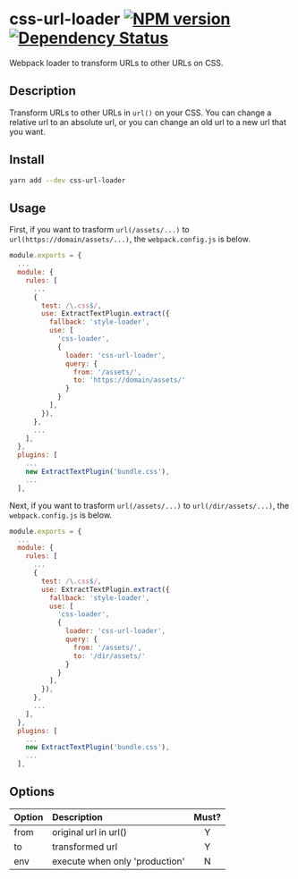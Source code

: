 # css-url-loader [![NPM version][npm-image]][npm-url] [![Dependency Status][depstat-image]][depstat-url]

Webpack loader to transform URLs to other URLs on CSS.

## Description

Transform URLs to other URLs in `url()` on your CSS. You can change a relative url
to an absolute url, or you can change an old url to a new url that you want.

## Install

```bash
yarn add --dev css-url-loader
```

## Usage

First, if you want to trasform `url(/assets/...)` to
`url(https://domain/assets/...)`, the `webpack.config.js` is below.

```javascript
module.exports = {
  ...
  module: {
    rules: [
      ...
      {
        test: /\.css$/,
        use: ExtractTextPlugin.extract({
          fallback: 'style-loader',
          use: [
            'css-loader',
            {
              loader: 'css-url-loader',
              query: {
                from: '/assets/',
                to: 'https://domain/assets/'
              }
            }
          ],
        }),
      },
      ...
    ],
  },
  plugins: [
    ...
    new ExtractTextPlugin('bundle.css'),
    ...
  ],
```

Next, if you want to trasform `url(/assets/...)` to `url(/dir/assets/...)`, the
`webpack.config.js` is below.

```javascript
module.exports = {
  ...
  module: {
    rules: [
      ...
      {
        test: /\.css$/,
        use: ExtractTextPlugin.extract({
          fallback: 'style-loader',
          use: [
            'css-loader',
            {
              loader: 'css-url-loader',
              query: {
                from: '/assets/',
                to: '/dir/assets/'
              }
            }
          ],
        }),
      },
      ...
    ],
  },
  plugins: [
    ...
    new ExtractTextPlugin('bundle.css'),
    ...
  ],
```

## Options

| Option | Description                    | Must? |
| ------ | :----------------------------- | :---: |
| from   | original url in url()          |   Y   |
| to     | transformed url                |   Y   |
| env    | execute when only 'production' |   N   |

[npm-url]: https://npmjs.org/package/css-url-loader
[npm-image]: https://badge.fury.io/js/css-url-loader.svg
[depstat-url]: https://david-dm.org/keidrun/css-url-loader
[depstat-image]: https://david-dm.org/keidrun/css-url-loader.svg
